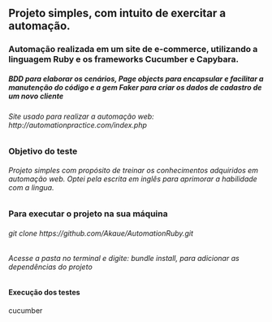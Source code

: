 

## Projeto simples, com intuito de exercitar a automação.
### Automação realizada em um site de e-commerce, utilizando a linguagem Ruby e os frameworks Cucumber e Capybara.
<h5> BDD para elaborar os cenários, Page objects para encapsular e facilitar a manutenção do código e a gem Faker para criar os dados de cadastro de um novo cliente </h5>


<h6>Site usado para realizar a automação web: http://automationpractice.com/index.php </h6>


### Objetivo do teste
<h6>Projeto simples com propósito de treinar os conhecimentos adquiridos em automação web. Optei pela escrita em inglês para aprimorar a habilidade com a lingua.</h6>

### Para executar o projeto na sua máquina
 <h6>git clone https://github.com/Akaue/AutomationRuby.git</h6>
 <h6>Acesse a pasta no terminal e digite: bundle install, para adicionar as dependências do projeto </h6>

#### Execução dos testes
cucumber





